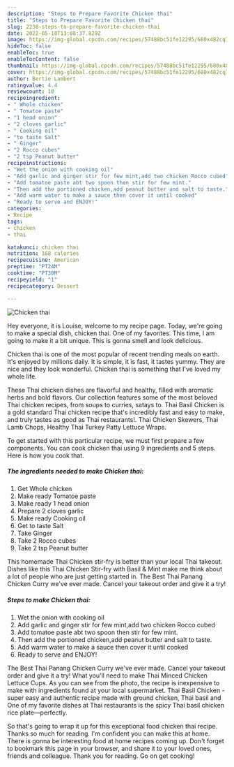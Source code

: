 ```yaml
---
description: "Steps to Prepare Favorite Chicken thai"
title: "Steps to Prepare Favorite Chicken thai"
slug: 2238-steps-to-prepare-favorite-chicken-thai
date: 2022-05-10T13:08:37.829Z
image: https://img-global.cpcdn.com/recipes/57488bc51fe12295/680x482cq70/chicken-thai-recipe-main-photo.jpg
hideToc: false
enableToc: true
enableTocContent: false
thumbnail: https://img-global.cpcdn.com/recipes/57488bc51fe12295/680x482cq70/chicken-thai-recipe-main-photo.jpg
cover: https://img-global.cpcdn.com/recipes/57488bc51fe12295/680x482cq70/chicken-thai-recipe-main-photo.jpg
author: Bertie Lambert
ratingvalue: 4.4
reviewcount: 10
recipeingredient:
- " Whole chicken"
- " Tomatoe paste"
- "1 head onion"
- "2 cloves garlic"
- " Cooking oil"
- "to taste Salt"
- " Ginger"
- "2 Rocco cubes"
- "2 tsp Peanut butter"
recipeinstructions:
- "Wet the onion with cooking oil"
- "Add garlic and ginger stir for few mint,add two chicken Rocco cubed"
- "Add tomatoe paste abt two spoon then stir for few mint."
- "Then add the portioned chicken,add peanut butter and salt to taste."
- "Add warm water to make a sauce then cover it until cooked"
- "Ready to serve and ENJOY!"
categories:
- Recipe
tags:
- chicken
- thai

katakunci: chicken thai 
nutrition: 168 calories
recipecuisine: American
preptime: "PT24M"
cooktime: "PT30M"
recipeyield: "1"
recipecategory: Dessert

---
```



![Chicken thai](https://img-global.cpcdn.com/recipes/57488bc51fe12295/680x482cq70/chicken-thai-recipe-main-photo.jpg)

Hey everyone, it is Louise, welcome to my recipe page. Today, we're going to make a special dish, chicken thai. One of my favorites. This time, I am going to make it a bit unique. This is gonna smell and look delicious.

Chicken thai is one of the most popular of recent trending meals on earth. It's enjoyed by millions daily. It is simple, it is fast, it tastes yummy. They are nice and they look wonderful. Chicken thai is something that I've loved my whole life.

These Thai chicken dishes are flavorful and healthy, filled with aromatic herbs and bold flavors. Our collection features some of the most beloved Thai chicken recipes, from soups to curries, satays to. Thai Basil Chicken is a gold standard Thai chicken recipe that&#39;s incredibly fast and easy to make, and truly tastes as good as Thai restaurants!. Thai Chicken Skewers, Thai Lamb Chops, Healthy Thai Turkey Patty Lettuce Wraps.


To get started with this particular recipe, we must first prepare a few components. You can cook chicken thai using 9 ingredients and 5 steps. Here is how you cook that.

<!--inarticleads1-->

##### The ingredients needed to make Chicken thai:

1. Get  Whole chicken
1. Make ready  Tomatoe paste
1. Make ready 1 head onion
1. Prepare 2 cloves garlic
1. Make ready  Cooking oil
1. Get to taste Salt
1. Take  Ginger
1. Take 2 Rocco cubes
1. Take 2 tsp Peanut butter


This homemade Thai Chicken stir-fry is better than your local Thai takeout. Dishes like this Thai Chicken Stir-fry with Basil &amp; Mint make me think about a lot of people who are just getting started in. The Best Thai Panang Chicken Curry we&#39;ve ever made. Cancel your takeout order and give it a try! 

<!--inarticleads2-->

##### Steps to make Chicken thai:

1. Wet the onion with cooking oil
1. Add garlic and ginger stir for few mint,add two chicken Rocco cubed
1. Add tomatoe paste abt two spoon then stir for few mint.
1. Then add the portioned chicken,add peanut butter and salt to taste.
1. Add warm water to make a sauce then cover it until cooked
1. Ready to serve and ENJOY!

The Best Thai Panang Chicken Curry we&#39;ve ever made. Cancel your takeout order and give it a try! What you&#39;ll need to make Thai Minced Chicken Lettuce Cups. As you can see from the photo, the recipe is inexpensive to make with ingredients found at your local supermarket. Thai Basil Chicken - super easy and authentic recipe made with ground chicken, Thai basil and One of my favorite dishes at Thai restaurants is the spicy Thai basil chicken rice plate—perfectly. 

So that's going to wrap it up for this exceptional food chicken thai recipe. Thanks so much for reading. I'm confident you can make this at home. There is gonna be interesting food at home recipes coming up. Don't forget to bookmark this page in your browser, and share it to your loved ones, friends and colleague. Thank you for reading. Go on get cooking!
